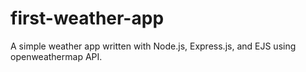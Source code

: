 # first-weather-app
A simple weather app written with Node.js, Express.js, and EJS using openweathermap API.
